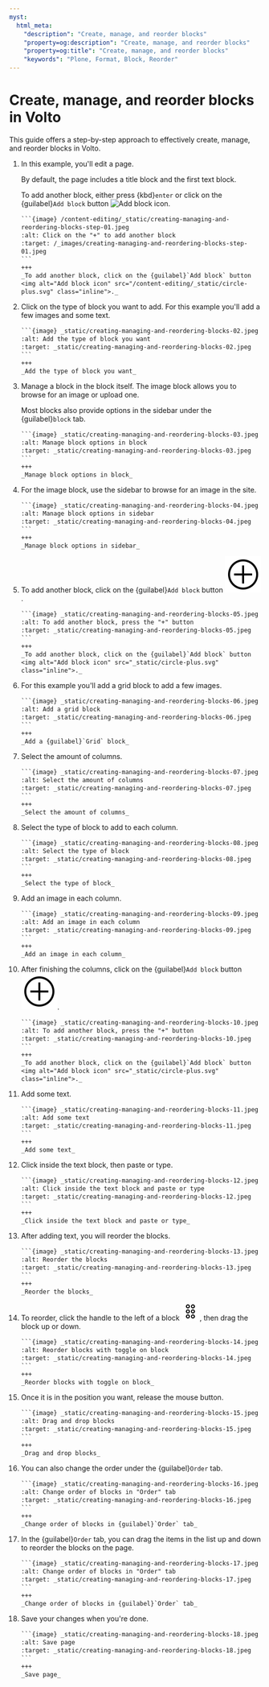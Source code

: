 ```yaml
---
myst:
  html_meta:
    "description": "Create, manage, and reorder blocks"
    "property=og:description": "Create, manage, and reorder blocks"
    "property=og:title": "Create, manage, and reorder blocks"
    "keywords": "Plone, Format, Block, Reorder"
---
```

# Create, manage, and reorder blocks in Volto

This guide offers a step-by-step approach to effectively create, manage, and reorder blocks in Volto.

1.  In this example, you'll edit a page.

    By default, the page includes a title block and the first text block.

    To add another block, either press {kbd}`enter` or click on the {guilabel}`Add block` button <img alt="Add block icon" src="/content-editing/_static/circle-plus.svg" class="inline">.

    ````{card}
    ```{image} /content-editing/_static/creating-managing-and-reordering-blocks-step-01.jpeg
    :alt: Click on the "+" to add another block
    :target: /_images/creating-managing-and-reordering-blocks-step-01.jpeg
    ```
    +++
    _To add another block, click on the {guilabel}`Add block` button <img alt="Add block icon" src="/content-editing/_static/circle-plus.svg" class="inline">._
    ````

1.  Click on the type of block you want to add.
    For this example you'll add a few images and some text.
        
    ````{card}
    ```{image} _static/creating-managing-and-reordering-blocks-02.jpeg
    :alt: Add the type of block you want
    :target: _static/creating-managing-and-reordering-blocks-02.jpeg
    ```
    +++
    _Add the type of block you want_
    ````

1.  Manage a block in the block itself.
    The image block allows you to browse for an image or upload one.
    
    Most blocks also provide options in the sidebar under the {guilabel}`block` tab.
    
    ````{card}
    ```{image} _static/creating-managing-and-reordering-blocks-03.jpeg
    :alt: Manage block options in block
    :target: _static/creating-managing-and-reordering-blocks-03.jpeg
    ```
    +++
    _Manage block options in block_
    ````

1.  For the image block, use the sidebar to browse for an image in the site.
    
    ````{card}
    ```{image} _static/creating-managing-and-reordering-blocks-04.jpeg
    :alt: Manage block options in sidebar
    :target: _static/creating-managing-and-reordering-blocks-04.jpeg
    ```
    +++
    _Manage block options in sidebar_
    ````

1.  To add another block, click on the {guilabel}`Add block` button <img alt="Add block icon" src="_static/circle-plus.svg" class="inline">.
    
    ````{card}
    ```{image} _static/creating-managing-and-reordering-blocks-05.jpeg
    :alt: To add another block, press the "+" button
    :target: _static/creating-managing-and-reordering-blocks-05.jpeg
    ```
    +++
    _To add another block, click on the {guilabel}`Add block` button <img alt="Add block icon" src="_static/circle-plus.svg" class="inline">._
    ````

1.  For this example you'll add a grid block to add a few images.
    
    ````{card}
    ```{image} _static/creating-managing-and-reordering-blocks-06.jpeg
    :alt: Add a grid block
    :target: _static/creating-managing-and-reordering-blocks-06.jpeg
    ```
    +++
    _Add a {guilabel}`Grid` block_
    ````

1.  Select the amount of columns.
    
    ````{card}
    ```{image} _static/creating-managing-and-reordering-blocks-07.jpeg
    :alt: Select the amount of columns
    :target: _static/creating-managing-and-reordering-blocks-07.jpeg
    ```
    +++
    _Select the amount of columns_
    ````

1.  Select the type of block to add to each column.
    
    ````{card}
    ```{image} _static/creating-managing-and-reordering-blocks-08.jpeg
    :alt: Select the type of block
    :target: _static/creating-managing-and-reordering-blocks-08.jpeg
    ```
    +++
    _Select the type of block_
    ````

1.  Add an image in each column.
    
    ````{card}
    ```{image} _static/creating-managing-and-reordering-blocks-09.jpeg
    :alt: Add an image in each column
    :target: _static/creating-managing-and-reordering-blocks-09.jpeg
    ```
    +++
    _Add an image in each column_
    ````

1.  After finishing the columns, click on the {guilabel}`Add block` button <img alt="Add block icon" src="_static/circle-plus.svg" class="inline">.
    
    ````{card}
    ```{image} _static/creating-managing-and-reordering-blocks-10.jpeg
    :alt: To add another block, press the "+" button
    :target: _static/creating-managing-and-reordering-blocks-10.jpeg
    ```
    +++
    _To add another block, click on the {guilabel}`Add block` button <img alt="Add block icon" src="_static/circle-plus.svg" class="inline">._
    ````

1.  Add some text.
    
    ````{card}
    ```{image} _static/creating-managing-and-reordering-blocks-11.jpeg
    :alt: Add some text
    :target: _static/creating-managing-and-reordering-blocks-11.jpeg
    ```
    +++
    _Add some text_
    ````

1.  Click inside the text block, then paste or type.
    
    ````{card}
    ```{image} _static/creating-managing-and-reordering-blocks-12.jpeg
    :alt: Click inside the text block and paste or type
    :target: _static/creating-managing-and-reordering-blocks-12.jpeg
    ```
    +++
    _Click inside the text block and paste or type_
    ````

1.  After adding text, you will reorder the blocks.
    
    ````{card}
    ```{image} _static/creating-managing-and-reordering-blocks-13.jpeg
    :alt: Reorder the blocks
    :target: _static/creating-managing-and-reordering-blocks-13.jpeg
    ```
    +++
    _Reorder the blocks_
    ````

1.  To reorder, click the handle to the left of a block <img alt="Add block icon" src="_static/block-handle.svg" class="inline">, then drag the block up or down.
    
    ````{card}
    ```{image} _static/creating-managing-and-reordering-blocks-14.jpeg
    :alt: Reorder blocks with toggle on block
    :target: _static/creating-managing-and-reordering-blocks-14.jpeg
    ```
    +++
    _Reorder blocks with toggle on block_
    ````

1.  Once it is in the position you want, release the mouse button.
    
    ````{card}
    ```{image} _static/creating-managing-and-reordering-blocks-15.jpeg
    :alt: Drag and drop blocks
    :target: _static/creating-managing-and-reordering-blocks-15.jpeg
    ```
    +++
    _Drag and drop blocks_
    ````

1.  You can also change the order under the {guilabel}`Order` tab.
    
    ````{card}
    ```{image} _static/creating-managing-and-reordering-blocks-16.jpeg
    :alt: Change order of blocks in "Order" tab
    :target: _static/creating-managing-and-reordering-blocks-16.jpeg
    ```
    +++
    _Change order of blocks in {guilabel}`Order` tab_
    ````

1.  In the {guilabel}`Order` tab, you can drag the items in the list up and down to reorder the blocks on the page.
    
    ````{card}
    ```{image} _static/creating-managing-and-reordering-blocks-17.jpeg
    :alt: Change order of blocks in "Order" tab
    :target: _static/creating-managing-and-reordering-blocks-17.jpeg
    ```
    +++
    _Change order of blocks in {guilabel}`Order` tab_
    ````

1.  Save your changes when you're done.
    
    ````{card}
    ```{image} _static/creating-managing-and-reordering-blocks-18.jpeg
    :alt: Save page
    :target: _static/creating-managing-and-reordering-blocks-18.jpeg
    ```
    +++
    _Save page_
    ````
